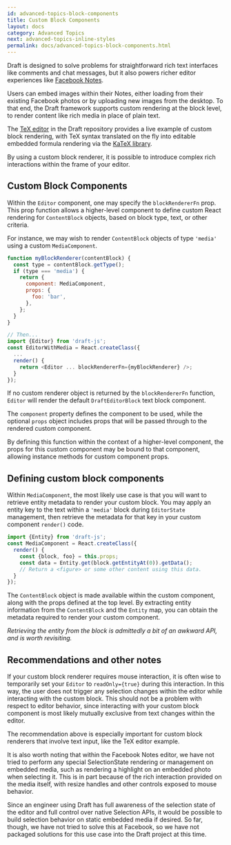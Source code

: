 ```yaml
---
id: advanced-topics-block-components
title: Custom Block Components
layout: docs
category: Advanced Topics
next: advanced-topics-inline-styles
permalink: docs/advanced-topics-block-components.html
---
```


Draft is designed to solve problems for straightforward rich text interfaces
like comments and chat messages, but it also powers richer editor experiences
like [Facebook Notes](https://www.facebook.com/notes/).

Users can embed images within their Notes, either loading from their existing
Facebook photos or by uploading new images from the desktop. To that end,
the Draft framework supports custom rendering at the block level, to render
content like rich media in place of plain text.

The [TeX editor](https://github.com/facebook/draft-js/tree/master/examples/tex)
in the Draft repository provides a live example of custom block rendering, with
TeX syntax translated on the fly into editable embedded formula rendering via the
[KaTeX library](https://khan.github.io/KaTeX/).

By using a custom block renderer, it is possible to introduce complex rich
interactions within the frame of your editor.

## Custom Block Components

Within the `Editor` component, one may specify the `blockRendererFn` prop.
This prop function allows a higher-level component to define custom React
rendering for `ContentBlock` objects, based on block type, text, or other
criteria.

For instance, we may wish to render `ContentBlock` objects of type `'media'` using
a custom `MediaComponent`.

```js
function myBlockRenderer(contentBlock) {
  const type = contentBlock.getType();
  if (type === 'media') {
    return {
      component: MediaComponent,
      props: {
        foo: 'bar',
      },
    };
  }
}

// Then...
import {Editor} from 'draft-js';
const EditorWithMedia = React.createClass({
  ...
  render() {
    return <Editor ... blockRendererFn={myBlockRenderer} />;
  }
});
```

If no custom renderer object is returned by the `blockRendererFn` function,
`Editor` will render the default `DraftEditorBlock` text block component.

The `component` property defines the component to be used, while the optional
`props` object includes props that will be passed through to the rendered
custom component.

By defining this function within the context of a higher-level component,
the props for this custom component may be bound to that component, allowing
instance methods for custom component props.

## Defining custom block components

Within `MediaComponent`, the most likely use case is that you will want to
retrieve entity metadata to render your custom block. You may apply an entity
key to the text within a `'media'` block during `EditorState` management,
then retrieve the metadata for that key in your custom component `render()`
code.

```js
import {Entity} from 'draft-js';
const MediaComponent = React.createClass({
  render() {
    const {block, foo} = this.props;
    const data = Entity.get(block.getEntityAt(0)).getData();
    // Return a <figure> or some other content using this data.
  }
});
```

The `ContentBlock` object is made available within the custom component, along
with the props defined at the top level. By extracting entity information from
the `ContentBlock` and the `Entity` map, you can obtain the metadata required to
render your custom component.

_Retrieving the entity from the block is admittedly a bit of an awkward API,
and is worth revisiting._

## Recommendations and other notes

If your custom block renderer requires mouse interaction, it is often wise
to temporarily set your `Editor` to `readOnly={true}` during this
interaction. In this way, the user does not trigger any selection changes within
the editor while interacting with the custom block. This should not be a problem
with respect to editor behavior, since interacting with your custom block
component is most likely mutually exclusive from text changes within the editor.

The recommendation above is especially important for custom block renderers
that involve text input, like the TeX editor example.

It is also worth noting that within the Facebook Notes editor, we have not
tried to perform any special SelectionState rendering or management on embedded
media, such as rendering a highlight on an embedded photo when selecting it.
This is in part because of the rich interaction provided on the media
itself, with resize handles and other controls exposed to mouse behavior.

Since an engineer using Draft has full awareness of the selection state
of the editor and full control over native Selection APIs, it would be possible
to build selection behavior on static embedded media if desired. So far, though,
we have not tried to solve this at Facebook, so we have not packaged solutions
for this use case into the Draft project at this time.
